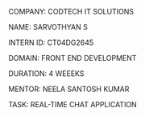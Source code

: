 COMPANY: CODTECH IT SOLUTIONS

NAME: SARVOTHYAN S

INTERN ID: CT04DG2645

DOMAIN: FRONT END DEVELOPMENT

DURATION: 4 WEEEKS

MENTOR: NEELA SANTOSH KUMAR

TASK: REAL-TIME CHAT APPLICATION
